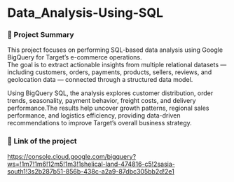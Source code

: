# Data_Analysis-Using-SQL

### 🧠 Project Summary  

This project focuses on performing SQL-based data analysis using Google BigQuery for Target’s e-commerce operations.  
The goal is to extract actionable insights from multiple relational datasets — including customers, orders, payments, products, sellers, reviews, and geolocation data — connected through a structured data model.  

Using BigQuery SQL, the analysis explores customer distribution, order trends, seasonality, payment behavior, freight costs, and delivery performance.The results help uncover growth patterns, regional sales performance, and logistics efficiency, providing data-driven recommendations to improve Target’s overall business strategy.

### 🧠 Link of the project
https://console.cloud.google.com/bigquery?ws=!1m7!1m6!12m5!1m3!1shelical-land-474816-c5!2sasia-south1!3s2b287b51-856b-438c-a2a9-87dbc305bb2d!2e1
